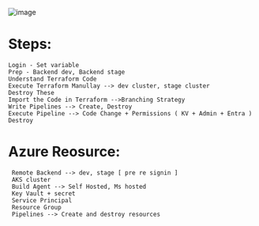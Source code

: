 ![image](https://github.com/user-attachments/assets/3b8d43d6-cc58-4694-8c6f-a715eb7eb378)

# Steps:
    Login - Set variable
    Prep - Backend dev, Backend stage
    Understand Terraform Code 
    Execute Terraform Manullay --> dev cluster, stage cluster
    Destroy These
    Import the Code in Terraform -->Branching Strategy 
    Write Pipelines --> Create, Destroy
    Execute Pipeline --> Code Change + Permissions ( KV + Admin + Entra )
    Destroy 

# Azure Reosurce:
     Remote Backend --> dev, stage [ pre re signin ]
     AKS cluster
     Build Agent --> Self Hosted, Ms hosted
     Key Vault + secret
     Service Principal
     Resource Group
     Pipelines --> Create and destroy resources
   
